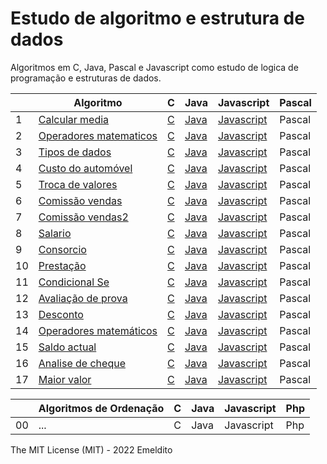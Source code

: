 # Estudo de algoritmo e estrutura de dados

Algoritmos em C, Java, Pascal e Javascript como estudo de logica de programação e estruturas de dados.

|    | Algoritmo                                  |  C        |     Java     |      Javascript    | Pascal     |
|----|--------------------------------------------|-----------|--------------|--------------------|------------|
| 1  | [Calcular media][1]                        | [C][1.2]  | [Java][1.3]  | [Javascript][1.4]  | Pascal     |
| 2  | [Operadores matematicos][2]                | [C][2.2]  | [Java][2.3]  | [Javascript][2.4]  | Pascal     |
| 3  | [Tipos de dados][3]                        | [C][3.2]  | [Java][3.3]  | [Javascript][3.4]  | Pascal     | 
| 4  | [Custo do automóvel][4]                    | [C][4.2]  | [Java][4.3]  | [Javascript][4.4]  | Pascal     | 
| 5  | [Troca de valores][5]                      | [C][5.2]  | [Java][5.3]  | [Javascript][5.4]  | Pascal     | 
| 6  | [Comissão vendas][6]                       | [C][6.2]  | [Java][6.3]  | [Javascript][6.4]  | Pascal     | 
| 7  | [Comissão vendas2][7]                      | [C][7.2]  | [Java][7.3]  | [Javascript][7.4]  | Pascal     | 
| 8  | [Salario][8]                               | [C][8.2]  | [Java][8.3]  | [Javascript][8.4]  | Pascal     | 
| 9  | [Consorcio][9]                             | [C][9.2]  | [Java][9.3]  | [Javascript][9.4]  | Pascal     | 
| 10 | [Prestação][10]                            | [C][10.2] | [Java][10.3] | [Javascript][10.4] | Pascal     | 
| 11 | [Condicional Se][11]                       | [C][11.2] | [Java][11.3] | [Javascript][11.4] | Pascal     | 
| 12 | [Avaliação de prova][12]                   | [C][12.2] | [Java][12.3] | [Javascript][12.4] | Pascal     | 
| 13 | [Desconto][13]                             | [C][13.2] | [Java][13.3] | [Javascript][13.4] | Pascal     | 
| 14 | [Operadores matemáticos][14]               | [C][14.2] | [Java][14.3] | [Javascript][14.4] | Pascal     | 
| 15 | [Saldo actual][15]                         | [C][15.2] | [Java][15.3] | [Javascript][15.4] | Pascal     | 
| 16 | [Analise de cheque][16]                    | [C][16.2] | [Java][16.3] | [Javascript][16.4] | Pascal     | 
| 17 | [Maior valor][17]                          | [C][17.2] | [Java][17.3] | [Javascript][17.4] | Pascal     |


|    | Algoritmos de Ordenação                    |  C        |     Java     |      Javascript    |     Php    | 
|----|--------------------------------------------|-----------|--------------|--------------------|------------|
| 00 | ...                                        |  C        |     Java     |      Javascript    |     Php    |

The MIT License (MIT) - 2022 Emeldito

[1]:   /Visualg/calcular-media.alg
[1.2]: /C/calcular-media.c
[1.3]: /Java/calcular-media.java
[1.4]: /Javascript/calcular-media.js
[2]:   /Visualg/operadores-matematicos.alg
[2.2]: /C/operadoresMatematicos.c
[2.3]: /Java/operadoresMatematicos.java
[2.4]: /Javascript/operadores-matematicos.js
[3]:   /Visualg/tipos-de-dados.alg
[3.2]: /C/tipos-de-dados.c
[3.3]: /Java/tipos-de-dados.java
[3.4]: /Javascript/tipos-de-dados.js
[4]:   /Visualg/custo-do-automovel.alg
[4.2]: /C/custo-do-automovel.c
[4.3]: /Java/custo-do-automovel.java
[4.4]: /Javascript/custo-do-automovel.js
[5]:   /Visualg/troca-de-valores.alg
[5.2]: /C/troca-de-valores.c
[5.3]: /Java/troca-de-valores.java
[5.4]: /Javascript/troca-de-valores.js
[6]:   /Visualg/comissao-vendas.alg
[6.2]: /C/comissao-vendas.c
[6.3]: /Java/comissao-vendas.java
[6.4]: /Javascript/comissao-vendas.js
[7]:   /Visualg/comissao-vendas2.alg
[7.2]: /C/comissao-vendas2.c
[7.3]: /Java/comissao-vendas2.java
[7.4]: /Javascript/comissao-vendas2.js
[8]:   /Visualg/salario.alg
[8.2]: /C/salario.c
[8.3]: /Java/salario.java
[8.4]: /Javascript/salario.js
[9]:   /Visualg/consorcio.alg
[9.2]: /C/consorcio.c
[9.3]: /Java/consorcio.java
[9.4]: /Javascript/consorcio.js
[10]:   /Visualg/prestacao.alg
[10.2]: /C/prestacao.c
[10.3]: /Java/prestacao.java
[10.4]: /Javascript/prestacao.js
[11]:   /Visualg/condicionalSe.alg
[11.2]: /C/condicaoSe.c
[11.3]: /Java/condicaoSe.java
[11.4]: /Javascript/condicaoSe.js
[12]:   /Visualg/avaliacao-de-prova.alg
[12.2]: /C/avaliacao-de-prova.c
[12.3]: /Java/avaliacao-de-prova.java
[12.4]: /Javascript/avaliacao-de-prova.js
[13]:   /Visualg/desconto.alg
[13.2]: /C/desconto.c
[13.3]: /Java/desconto.java
[13.4]: /Javascript/desconto.js
[14]:   /Visualg/operadores-matematicos.alg
[14.2]: /C/operadoresMatematicos.c
[14.3]: /Java/operadoresMatematicos.java
[14.4]: /Javascript/operadores-matematicos.js
[15]:   /Visualg/saldo-atual.alg
[15.2]: /C/saldo-atual.c
[15.3]: /Java/saldo-atual.java
[15.4]: /Javascript/saldo-atual.js
[16]:   /Visualg/analise-de-cheque.alg
[16.2]: /C/analise-de-cheque.c
[16.3]: /Java/analise-de-cheque.java
[16.4]: /Javascript/analise-de-cheque.js
[17]:   /Visualg/maior-valor.alg
[17.2]: /C/maior-valor.c
[17.3]: /Java/maior-valor.java
[17.4]: /Javascript/maior-valor.js
